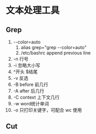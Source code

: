 # 文本处理工具

## Grep

1. --color=auto
   1. alias grep="grep --color=auto"
   2. /etc/bashrc    append previous line
2. -n 行号
3. -i 忽略大小写
4. ^开头 $结尾
5. -v 反选
6. -B before 前几行
7. -A after 后几行
8. -C context 上下文几行
9. -w word统计单词
10. -o 只打印关键字，可配合 wc 使用

## Cut

